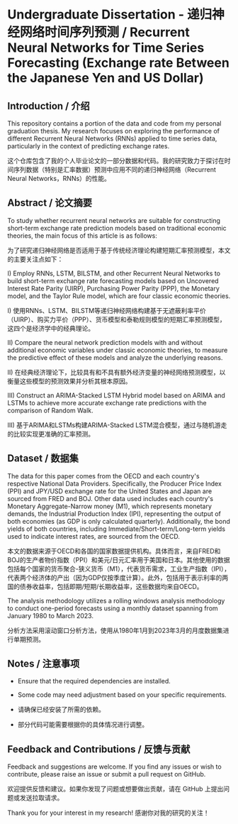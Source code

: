 # Undergraduate Dissertation - 递归神经网络时间序列预测 / Recurrent Neural Networks for Time Series Forecasting (Exchange rate Between the Japanese Yen and US Dollar)

## Introduction / 介绍

This repository contains a portion of the data and code from my personal graduation thesis. My research focuses on exploring the performance of different Recurrent Neural Networks (RNNs) applied to time series data, particularly in the context of predicting exchange rates.

这个仓库包含了我的个人毕业论文的一部分数据和代码。我的研究致力于探讨在时间序列数据（特别是汇率数据）预测中应用不同的递归神经网络（Recurrent Neural Networks，RNNs）的性能。

## Abstract / 论文摘要

To study whether recurrent neural networks are suitable for constructing short-term exchange rate prediction models based on traditional economic theories, the main focus of this article is as follows:

为了研究递归神经网络是否适用于基于传统经济理论构建短期汇率预测模型，本文的主要关注点如下：

I) Employ RNNs, LSTM, BILSTM, and other Recurrent Neural Networks to build short-term exchange rate forecasting models based on Uncovered Interest Rate Parity (UIRP), Purchasing Power Parity (PPP), the Monetary model, and the Taylor Rule model, which are four classic economic theories.

I) 使用RNNs、LSTM、BILSTM等递归神经网络构建基于无遮蔽利率平价（UIRP）、购买力平价（PPP）、货币模型和泰勒规则模型的短期汇率预测模型，这四个是经济学中的经典理论。

II) Compare the neural network prediction models with and without additional economic variables under classic economic theories, to measure the predictive effect of these models and analyze the underlying reasons.

II) 在经典经济理论下，比较具有和不具有额外经济变量的神经网络预测模型，以衡量这些模型的预测效果并分析其根本原因。

III) Construct an ARIMA-Stacked LSTM Hybrid model based on ARIMA and LSTMs to achieve more accurate exchange rate predictions with the comparison of Random Walk.

III) 基于ARIMA和LSTMs构建ARIMA-Stacked LSTM混合模型，通过与随机游走的比较实现更准确的汇率预测。

## Dataset / 数据集

The data for this paper comes from the OECD and each country's respective National Data Providers. Specifically, the Producer Price Index (PPI) and JPY/USD exchange rate for the United States and Japan are sourced from FRED and BOJ. Other data used includes each country's Monetary Aggregate-Narrow money (M1), which represents monetary demands, the Industrial Production Index (IPI), representing the output of both economies (as GDP is only calculated quarterly). Additionally, the bond yields of both countries, including Immediate/Short-term/Long-term yields used to indicate interest rates, are sourced from the OECD.

本文的数据来源于OECD和各国的国家数据提供机构。具体而言，来自FRED和BOJ的生产者物价指数（PPI）和美元/日元汇率用于美国和日本。其他使用的数据包括每个国家的货币聚合-狭义货币（M1），代表货币需求，工业生产指数（IPI），代表两个经济体的产出（因为GDP仅按季度计算）。此外，包括用于表示利率的两国的债券收益率，包括即期/短期/长期收益率，这些数据均来自OECD。

The analysis methodology utilizes a rolling windows analysis methodology to conduct one-period forecasts using a monthly dataset spanning from January 1980 to March 2023.

分析方法采用滚动窗口分析方法，使用从1980年1月到2023年3月的月度数据集进行单期预测。



## Notes / 注意事项

- Ensure that the required dependencies are installed.
- Some code may need adjustment based on your specific requirements.

- 请确保已经安装了所需的依赖。
- 部分代码可能需要根据你的具体情况进行调整。

## Feedback and Contributions / 反馈与贡献

Feedback and suggestions are welcome. If you find any issues or wish to contribute, please raise an issue or submit a pull request on GitHub.

欢迎提供反馈和建议。如果你发现了问题或想要做出贡献，请在 GitHub 上提出问题或发送拉取请求。

Thank you for your interest in my research! 感谢你对我的研究的关注！
